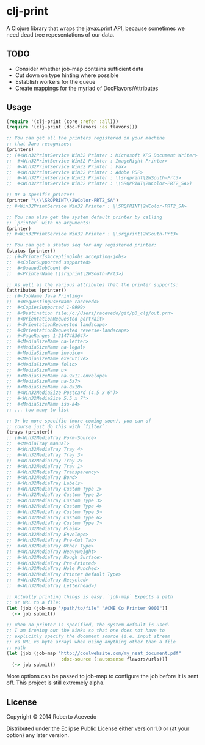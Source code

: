 clj-print
=======

A Clojure library that wraps the [javax.print](http://docs.oracle.com/javase/7/docs/api/javax/print/package-summary.html) API, because sometimes we
need dead tree repesentations of our data.

## TODO
- Consider whether job-map contains sufficient data
- Cut down on type hinting where possible
- Establish workers for the queue
- Create mappings for the myriad of DocFlavors/Attributes

## Usage

``` clojure
(require '(clj-print (core :refer :all)))
(require '(clj-print (doc-flavors :as flavors)))

;; You can get all the printers registered on your machine
;; that Java recognizes:
(printers)
;; (#<Win32PrintService Win32 Printer : Microsoft XPS Document Writer>
;;  #<Win32PrintService Win32 Printer : ImageRight Printer>
;;  #<Win32PrintService Win32 Printer : Fax>
;;  #<Win32PrintService Win32 Printer : Adobe PDF>
;;  #<Win32PrintService Win32 Printer : \\srqprint\2WSouth-Prt3>
;;  #<Win32PrintService Win32 Printer : \\SRQPRINT\2WColor-PRT2_SA>)

;; Or a specific printer: 
(printer "\\\\SRQPRINT\\2WColor-PRT2_SA")
;; #<Win32PrintService Win32 Printer : \\SRQPRINT\2WColor-PRT2_SA>

;; You can also get the system default printer by calling
;; `printer` with no arguments:
(printer)
;; #<Win32PrintService Win32 Printer : \\srqprint\2WSouth-Prt3>

;; You can get a status seq for any registered printer:
(status (printer)) 
;; (#<PrinterIsAcceptingJobs accepting-jobs>
;;  #<ColorSupported supported>
;;  #<QueuedJobCount 0>
;;  #<PrinterName \\srqprint\2WSouth-Prt3>)

;; As well as the various attributes that the printer supports:
(attributes (printer))
;; (#<JobName Java Printing>
;;  #<RequestingUserName racevedo>
;;  #<CopiesSupported 1-9999>
;;  #<Destination file:/c:/Users/racevedo/git/p3_clj/out.prn>
;;  #<OrientationRequested portrait>
;;  #<OrientationRequested landscape>
;;  #<OrientationRequested reverse-landscape>
;;  #<PageRanges 1-2147483647>
;;  #<MediaSizeName na-letter>
;;  #<MediaSizeName na-legal>
;;  #<MediaSizeName invoice>
;;  #<MediaSizeName executive>
;;  #<MediaSizeName folio>
;;  #<MediaSizeName b>
;;  #<MediaSizeName na-9x11-envelope>
;;  #<MediaSizeName na-5x7>
;;  #<MediaSizeName na-8x10>
;;  #<Win32MediaSize Postcard (4.5 x 6")>
;;  #<Win32MediaSize 5.5 x 7">
;;  #<MediaSizeName iso-a4>
;; ... too many to list

;; Or be more specific (more coming soon), you can of
;; course just do this with `filter`:
(trays (printer)) 
;; (#<Win32MediaTray Form-Source>
;;  #<MediaTray manual>
;;  #<Win32MediaTray Tray 4>
;;  #<Win32MediaTray Tray 3>
;;  #<Win32MediaTray Tray 2>
;;  #<Win32MediaTray Tray 1>
;;  #<Win32MediaTray Transparency>
;;  #<Win32MediaTray Bond>
;;  #<Win32MediaTray Labels>
;;  #<Win32MediaTray Custom Type 1>
;;  #<Win32MediaTray Custom Type 2>
;;  #<Win32MediaTray Custom Type 3>
;;  #<Win32MediaTray Custom Type 4>
;;  #<Win32MediaTray Custom Type 5>
;;  #<Win32MediaTray Custom Type 6>
;;  #<Win32MediaTray Custom Type 7>
;;  #<Win32MediaTray Plain>
;;  #<Win32MediaTray Envelope>
;;  #<Win32MediaTray Pre-Cut Tab>
;;  #<Win32MediaTray Other Type>
;;  #<Win32MediaTray Heavyweight>
;;  #<Win32MediaTray Rough Surface>
;;  #<Win32MediaTray Pre-Printed>
;;  #<Win32MediaTray Hole Punched>
;;  #<Win32MediaTray Printer Default Type>
;;  #<Win32MediaTray Recycled>
;;  #<Win32MediaTray Letterhead>)

;; Actually printing things is easy. `job-map` Expects a path
;; or URL to a file:
(let [job (job-map "/path/to/file" "ACME Co Printer 9000")]
  (-> job submit))

;; When no printer is specified, the system default is used.
;; I am ironing out the kinks so that one does not have to 
;; explicitly specify the document source (i.e. input stream
;; vs URL vs byte array) when using anything other than a file
;; path
(let [job (job-map "http://coolwebsite.com/my_neat_document.pdf"
                    :doc-source (:autosense flavors/urls))]
  (-> job submit))

```

More options can be passed to job-map to configure the job before it
is sent off. This project is still extremely alpha.

## License

Copyright © 2014 Roberto Acevedo

Distributed under the Eclipse Public License either version 1.0 or (at
your option) any later version.
